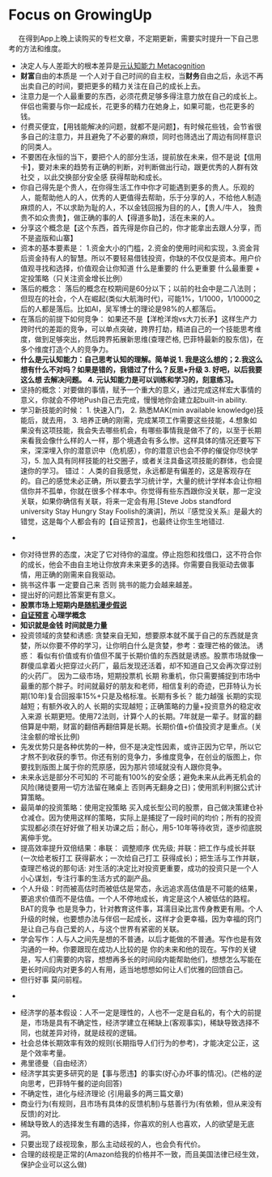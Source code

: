 # Focus on GrowingUp  

&nbsp;&nbsp;&nbsp;&nbsp; 在得到App上晚上读购买的专栏文章，不定期更新，需要实时提升一下自己思考的方法和维度。  

+ 决定人与人差距大的根本差异是[元认知能力 Metacognition](https://en.wikipedia.org/wiki/Metacognition)
+ <b>财富</b>自由的本质是 一个人对于自己时间的自主权，当<b>财务</b>自由之后，永远不再出卖自己的时间，要把更多的精力关注在自己的成长上去。
+ 注意力是一个人最重要的东西，必须花费足够多得注意力放在自己的成长上。伴侣也需要与你一起成长，花更多的精力在她身上，如果可能，也花更多的钱。
+ 付费买便宜，【用钱能解决的问题，就都不是问题】，有时候花些钱，会节省很多自己的注意力，并且避免了不必要的麻烦，同时也筛选出了周边有同样意识的同类人。
+ 不要困在永恒的当下，要把个人的部分生活，提前放在未来，但不是说【信用卡】，要对未来的趋势有正确的判断，对判断做出行动，跟更优秀的人群有效社交 ，以此交换部分安全感 获得帮助和成长。
+ 你自己得先是个贵人，在你得生活工作中你才可能遇到更多的贵人。乐观的人，能帮助他人的人，优秀的人更值得去帮助，乐于分享的人，不给他人制造麻烦的人，不以求助为耻的人，不以金钱回报为目的的人，【贵人/牛人， 独贵贵不如众贵贵】，做正确的事的人【得道多助】，活在未来的人。
+ 分享这个概念是【这个东西，首先得是你自己的，你才能拿出去跟人分享，而不是盗版和山寨】
+ 资本的基本要素是： 1.资金大小的门槛，2.资金的使用时间和实现，3.资金背后资金持有人的智慧。所以不要轻易借钱投资，你缺的不仅仅是资本。用户价值观寻找和选择，价值观会让你知道 什么是重要的 什么更重要 什么最重要 + 定投策略（只关注资金增长比例）
+ 落后的概念： 落后的概念在校期间是60分以下；以前的社会中是二八法则；但现在的社会，个人在崛起(类似大航海时代)，可能1%，1/1000，1/10000之后的人都是落后。比如AI，吴军博士的理论是98%的人都落后。
+ 在落后的前提下如何竞争： 如果还不是【洋枪洋炮vs大刀长矛】这样生产力跨时代的差距的竞争，可以单点突破，跨界打劫，精进自己的一个技能思考维度，做到足够突出，然后跨界拓展新思维(查理芒格, 巴菲特最新的股东信)，在多个维度打造个人的竞争力。
+ <b>什么是元认知能力：自己思考认知的理解。简单说 1. 我是这么想的；2.我这么想有什么不对吗？如果是错的，我错过了什么？反思+升级 3. 好吧，以后我要这么想 去解决问题。 4. 元认知能力是可以训练和学习的，刻意练习。</b>
+ 坚持的概念：对要做的事情，赋予一个重大的意义，通过完成这样宏大事情的意义，你就会不停地Push自己去完成，慢慢地你会建立起built-in ability.  
+ 学习新技能的时候： 1. 快速入门， 2. 熟悉MAK(min available knowledge)技能后，就去用， 3. 培养正确的刚需，完成某项工作需要这些技能，4.想象如果没有这项技能，我会失去哪些机会，有哪些事情我是做不了的，以至于长期来看我会像什么样的人一样，那个境遇会有多么惨。这样具体的情况还要写下来，深深埋入你的潜意识中（危机感），你的潜意识也会不停的催促你尽快学习，5. 加入具有同样技能的社交圈子，或者关注具备这项技能的群体，也会提速你的学习。
错过： 人类的自我感觉，永远都是有偏差的，这是客观存在的。自己的感觉未必正确，所以要去学习统计学，大量的统计学样本会让你相信你并不孤单，你就在很多个样本中。你觉得有些东西跟你没关联，那一定没关联，如果你确信有关联，将来一定会有用.[Steve Jobs standford university Stay Hungry Stay Foolish的演讲]，所以『感觉没关系』是最大的错觉，这是每个人都会有的【自证预言】，也最终让你生生地错过.

-

+ 你对待世界的态度，决定了它对待你的温度。停止抱怨和找借口，这不符合你的成长，他会不由自主地让你放弃未来更多的选择。你需要自我驱动去做事情，用正确的刚需来自我驱动。
+ 挑书这件事 一定要自己来 否则 挑书的能力会越来越差。
+ 提出好的问题比答案更有意义。
+ <b>股票市场上短期内是[随机漫步假说](https://zh.wikipedia.org/zh/隨機漫步假說)</b>
+ <b>[自证预言](https://zh.wikipedia.org/wiki/自证预言) 心理学概念</b>
+ <b>知识就是金钱 时间就是力量</b>
+ 投资领域的贪婪和诱惑: 
贪婪来自无知，想要原本就不属于自己的东西就是贪婪，所以你要不停的学习，让你明白什么是贪婪，参考：查理芒格的做法。
诱惑： 看似有价值或有价值但不属于长期价值的东西就是诱惑。股票市场就像一群傻瓜拿着火把穿过火药厂，最后发现还活着，却不知道自己又会再次穿过别的火药厂。 因为二级市场，短期投票机 长期 称重机，你只需要捕捉到市场中最重的那个胖子。时间就最好的朋友和老师，相信复利的奇迹，巴菲特认为长期(10年)复合回报率15%+只是及格标准。长期有多长？
能力越强 长期的实现越短；有额外收入的人 长期的实现越短；正确策略的力量+投资意外的稳定收入来源 长期更短。使用72法则，计算个人的长期。7年就是一辈子。财富的翻倍算是中期，财富的翻倍再翻倍算是长期。长期价值+价值投资才是重点。(关注金额的增长比例)
+ 先发优势只是各种优势的一种，但不是决定性因素，或许正因为它早，所以它才熬不到收获的季节。你还有别的竞争力，多维度竞争，在创业的版图上，你要找到版图上属于你的荒原感，因为那片领域就没有人跟你竞争。
+ 未来永远是部分不可知的 不可能有100%的安全感；避免未来从此再无机会的风险(赌徒要用一切方法留在赌桌上 否则再无翻身之日)；使用凯利判据公式计算策略。
+ 最简单的投资策略：使用定投策略 买入成长型公司的股票，自己做决策建仓补仓减仓。因为使用这样的策略，实际上是捕捉了一段时间的均价；所有的投资实现都必须在好好做了相关功课之后；耐心，用5-10年等待收货，逐步彻底脱离伸手党。
+ 提高效率提升双倍结果：串联： 调整顺序 优先级; 并联：把工作与成长并联(一次给老板打工 获得薪水；一次给自己打工 获得成长)；把生活与工作并联，查理芒格说的那句话: 对生活的决定比对投资更重要，成功的投资只是一个人小心谋划，专注行事的生活方式的副产品。
+ 个人升级：时而被高估时而被低估是常态，永远追求高估值是不可能的结果，要追求价值而不是估值。一个人不停地成长，肯定是这个人被低估的路程。BAT的竞争 也是竞争力，针对教育这件事，耳濡目染比言传身教更有用。个人升级的时候，也要想办法与伴侣一起成长，这样才会更幸福，因为幸福的窍门是让自己与自己爱的人，与这个世界有紧密的关联。
+ 学会写作：人与人之间先是想的不普通，以后才能做的不普通。写作也是有效沟通的一种。你要跟现在成功人比较的是 你的未来和他的现在。写作的关键是，写人们需要的内容，想想再多长的时间段内能帮助他们，想想怎么写能在更长时间段内对更多的人有用，适当地想想如何让人们优雅的回馈自己。
+ 但行好事 莫问前程。

-

+ 经济学的基本假设：人不一定是理性的，人也不一定是自私的，有个大的前提是，市场是具有不确定性，经济学建立在稀缺上(客观事实)，稀缺导致选择不同，也就差异对待，就是歧视的逻辑。
+ 社会总体长期效率有效的规则(长期指导人们行为的参考)，才能决定公正，这是个效率考量。
+ 弗里德曼（自由经济）
+ 经济学其实更多研究的是【事与愿违】的事实(好心办坏事的情况)。(芒格的逆向思考，巴菲特午餐的逆向回答)
+ 不确定性，进化与经济理论 (引用最多的两三篇文章)
+ 商业行为(有规则，且市场有具体的反馈机制)与慈善行为(有依赖，但从来没有反馈)的对比.
+ 稀缺导致人的选择发生有趣的选择，你喜欢的别人也喜欢，人的欲望是无底洞。
+ 只要出现了歧视现象，那么主动歧视的人，也会负有代价。
+ 合理的歧视是正常的(Amazon给我的价格并不一致，而且美国法律已经生效，保护企业可以这么做)


